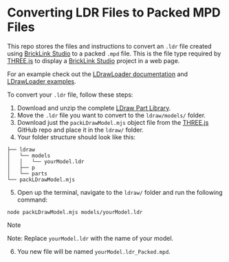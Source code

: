 # Converting LDR Files to Packed MPD Files

This repo stores the files and instructions to convert an `.ldr` file created using [BrickLink Studio](https://www.bricklink.com/v3/studio/download.page) to a packed `.mpd` file. This is the file type required by [THREE.js](https://threejs.org/) to display a [BrickLink Studio](https://www.bricklink.com/v3/studio/download.page) project in a web page.

For an example check out the [LDrawLoader documentation](https://threejs.org/docs/#examples/en/loaders/LDrawLoader) and [LDrawLoader examples](https://threejs.org/examples/#webgl_loader_ldraw). 

To convert your `.ldr` file, follow these steps:

1. Download and unzip the complete [LDraw Part Library](https://library.ldraw.org/updates?latest).
2. Move the `.ldr` file you want to convert to the `ldraw/models/` folder.
3. Download just the `packLDrawModel.mjs` object file from the [THREE.js](https://github.com/mrdoob/three.js/blob/master/utils/packLDrawModel.mjs) GitHub repo and place it in the `ldraw/` folder.
4. Your folder structure should look like this: 

  ```
  ├── ldraw
  │   └── models
  │   │   └── yourModel.ldr
  │   ├── p
  │   └── parts
  └── packLDrawModel.mjs
  ```

5. Open up the terminal, navigate to the `ldraw/` folder and run the following command:

  ```
  node packLDrawModel.mjs models/yourModel.ldr
  ```

  > [!NOTE]
  > Note: Replace `yourModel.ldr` with the name of your model.

6. You new file will be named `yourModel.ldr_Packed.mpd`.

